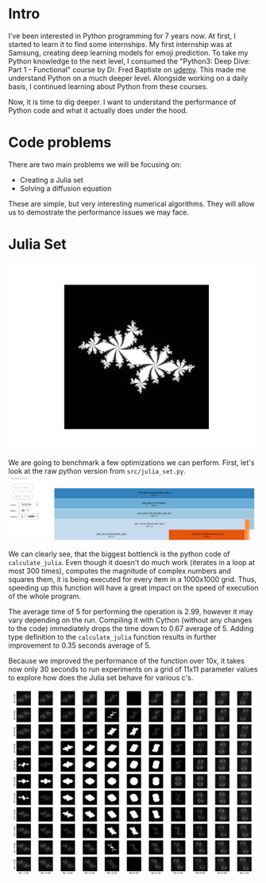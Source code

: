 # Intro

I've been interested in Python programming for 7 years now. At first, I started to learn it to find some internships. My first internship was at Samsung, creating deep learning models for emoji prediction. 
To take my Python knowledge to the next level, I consumed the "Python3: Deep Dive: Part 1 - Functional" course by Dr. Fred Baptiste on [udemy](https://www.udemy.com/course/python-3-deep-dive-part-1/).
This made me understand Python on a much deeper level. Alongside working on a daily basis, I continued learning about Python from these courses.

Now, it is time to dig deeper. I want to understand the performance of Python code and what it actually does under the hood.

# Code problems
There are two main problems we will be focusing on:
* Creating a Julia set
* Solving a diffusion equation

These are simple, but very interesting numerical algorithms. They will allow us to demostrate the performance issues we may face.

# Julia Set
![Julia set](img/julia_set.png)

We are going to benchmark a few optimizations we can perform. First, let's look at the raw python version from `src/julia_set.py`.
![Julia set profile](img/julia_first_prof.png)

We can clearly see, that the biggest bottlenck is the python code of `calculate_julia`. Even though it doesn't do much work (iterates in
a loop at most 300 times), computes the magnitude of complex numbers and squares them, it is being executed for every item in a 1000x1000 grid.
Thus, speeding up this function will have a great impact on the speed of execution of the whole program.

The average time of 5 for performing the operation is 2.99, however it may vary depending on the run.
Compiling it with Cython (without any changes to the code) immediately drops the time down to 0.67 average of 5.
Adding type definition to the `calculate_julia` function results in further improvement to 0.35 seconds average of 5.

Because we improved the performance of the function over 10x, it takes now only 30 seconds
to run experiments on a grid of 11x11 parameter values to explore how does the Julia set
behave for various c's.

![Julia set grid](img/julia_set_grid.png)

